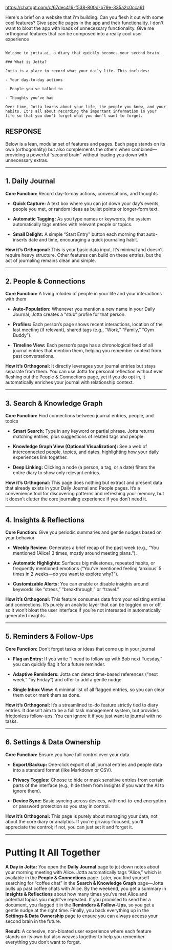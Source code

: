 https://chatgpt.com/c/67dec416-f538-800d-b79e-335a2c0cca61

Here's a brief on a website that i'm building. Can you flesh it out with some cool features? Give specific pages in the app and their functionality. I don't want to bloat the app with loads of unnecessary functionality. Give me orthogonal features that can be composed into a really cool user experience

```

Welcome to jotta.ai, a diary that quickly becomes your second brain.

### What is Jotta?

Jotta is a place to record what your daily life. This includes:

- Your day-to-day actions

- People you've talked to

- Thoughts you've had

Over time, Jotta learns about your life, the people you know, and your habits. It's all about recording the important information in your life so that you don't forget what you don't want to forget.

```


## RESPONSE
Below is a lean, modular set of features and pages. Each page stands on its own (orthogonality) but also complements the others when combined—providing a powerful “second brain” without loading you down with unnecessary extras.

---

## 1. **Daily Journal**

**Core Function:** Record day-to-day actions, conversations, and thoughts

- **Quick Capture:** A text box where you can jot down your day’s events, people you met, or random ideas as bullet points or longer-form text.
    
- **Automatic Tagging:** As you type names or keywords, the system automatically tags entries with relevant people or topics.
    
- **Small Delight:** A simple “Start Entry” button each morning that auto-inserts date and time, encouraging a quick journaling habit.
    

**How it’s Orthogonal:** This is your basic data input. It’s minimal and doesn’t require heavy structure. Other features can build on these entries, but the act of journaling remains clean and simple.

---

## 2. **People & Connections**

**Core Function:** A living rolodex of people in your life and your interactions with them

- **Auto-Population:** Whenever you mention a new name in your Daily Journal, Jotta creates a “stub” profile for that person.
    
- **Profiles:** Each person’s page shows recent interactions, location of the last meeting (if relevant), shared tags (e.g., “Work,” “Family,” “Gym Buddy”).
    
- **Timeline View:** Each person’s page has a chronological feed of all journal entries that mention them, helping you remember context from past conversations.
    

**How it’s Orthogonal:** It directly leverages your journal entries but stays separate from them. You can use Jotta for personal reflection without ever fleshing out the People & Connections page, yet if you do opt in, it automatically enriches your journal with relationship context.

---

## 3. **Search & Knowledge Graph**

**Core Function:** Find connections between journal entries, people, and topics

- **Smart Search:** Type in any keyword or partial phrase. Jotta returns matching entries, plus suggestions of related tags and people.
    
- **Knowledge Graph View (Optional Visualization):** See a web of interconnected people, topics, and dates, highlighting how your daily experiences link together.
    
- **Deep Linking:** Clicking a node (a person, a tag, or a date) filters the entire diary to show only relevant entries.
    

**How it’s Orthogonal:** This page does nothing but extract and present data that already exists in your Daily Journal and People pages. It’s a convenience tool for discovering patterns and refreshing your memory, but it doesn’t clutter the core journaling experience if you don’t need it.

---

## 4. **Insights & Reflections**

**Core Function:** Give you periodic summaries and gentle nudges based on your behavior

- **Weekly Review:** Generates a brief recap of the past week (e.g., “You mentioned [Alice] 3 times, mostly around meeting plans.”).
    
- **Automatic Highlights:** Surfaces big milestones, repeated habits, or frequently mentioned emotions (“You’ve mentioned feeling ‘anxious’ 5 times in 2 weeks—do you want to explore why?”).
    
- **Customizable Alerts:** You can enable or disable insights around keywords like “stress,” “breakthrough,” or “travel.”
    

**How it’s Orthogonal:** This feature consumes data from your existing entries and connections. It’s purely an analytic layer that can be toggled on or off, so it won’t bloat the user interface if you’re not interested in automatically generated insights.

---

## 5. **Reminders & Follow-Ups**

**Core Function:** Don’t forget tasks or ideas that come up in your journal

- **Flag an Entry:** If you write “I need to follow up with Bob next Tuesday,” you can quickly flag it for a future reminder.
    
- **Adaptive Reminders:** Jotta can detect time-based references (“next week,” “by Friday”) and offer to add a gentle nudge.
    
- **Single Inbox View:** A minimal list of all flagged entries, so you can clear them out or mark them as done.
    

**How it’s Orthogonal:** It’s a streamlined to-do feature strictly tied to diary entries. It doesn’t aim to be a full task management system, but provides frictionless follow-ups. You can ignore it if you just want to journal with no tasks.

---

## 6. **Settings & Data Ownership**

**Core Function:** Ensure you have full control over your data

- **Export/Backup:** One-click export of all journal entries and people data into a standard format (like Markdown or CSV).
    
- **Privacy Toggles:** Choose to hide or mask sensitive entries from certain parts of the interface (e.g., hide them from Insights if you want the AI to ignore them).
    
- **Device Sync:** Basic syncing across devices, with end-to-end encryption or password protection so you stay in control.
    

**How it’s Orthogonal:** This page is purely about managing your data, not about the core diary or analytics. If you’re privacy-focused, you’ll appreciate the control; if not, you can just set it and forget it.

---

# Putting It All Together

**A Day in Jotta:** You open the **Daily Journal** page to jot down notes about your morning meeting with Alice. Jotta automatically tags “Alice,” which is available in the **People & Connections** page. Later, you find yourself searching for “coffee chat” in the **Search & Knowledge Graph** page—Jotta pulls up past coffee chats with Alice. By the weekend, you get a summary in **Insights & Reflections** about how many times you’ve met Alice and potential topics you might’ve repeated. If you promised to send her a document, you flagged it in the **Reminders & Follow-Ups**, so you get a gentle nudge at the right time. Finally, you back everything up in the **Settings & Data Ownership** page to ensure you can always access your second brain in the future.

**Result:** A cohesive, non-bloated user experience where each feature stands on its own but also weaves together to help you remember everything you don’t want to forget.